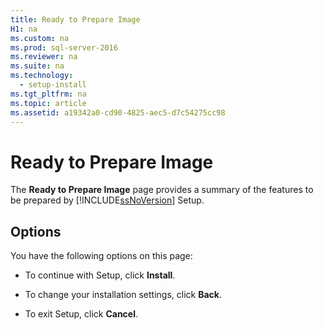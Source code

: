 ```yaml
---
title: Ready to Prepare Image
H1: na
ms.custom: na
ms.prod: sql-server-2016
ms.reviewer: na
ms.suite: na
ms.technology: 
  - setup-install
ms.tgt_pltfrm: na
ms.topic: article
ms.assetid: a19342a0-cd90-4825-aec5-d7c54275cc98
---
```

# Ready to Prepare Image
  The **Ready to Prepare Image** page provides a summary of the features to be prepared by [!INCLUDE[ssNoVersion](../../Topics/TopicNameContainA/includes/ssNoVersion_md.md)] Setup.  
  
## Options  
 You have the following options on this page:  
  
-   To continue with Setup, click **Install**.  
  
-   To change your installation settings, click **Back**.  
  
-   To exit Setup, click **Cancel**.  
  
  
